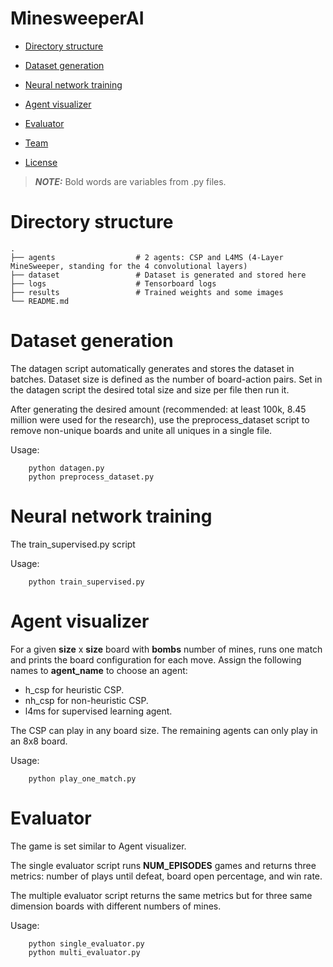 # MinesweeperAI

- [Directory structure](#directory_structure)
- [Dataset generation](#dataset_generation)
- [Neural network training](#neural_network_training)
- [Agent visualizer](#agent_visualizer)
- [Evaluator](#evaluator)

- [Team](#team)
- [License](#license)


> **_NOTE:_** Bold words are variables from .py files.

# Directory structure
    .
    ├── agents                  # 2 agents: CSP and L4MS (4-Layer MineSweeper, standing for the 4 convolutional layers)
    ├── dataset                 # Dataset is generated and stored here
    ├── logs                    # Tensorboard logs
    ├── results                 # Trained weights and some images
    └── README.md

# Dataset generation

The datagen script automatically generates and stores the dataset in batches. Dataset size is defined as the number of board-action pairs. Set in the datagen script the desired total size and size per file then run it.

After generating the desired amount (recommended: at least 100k, 8.45 million were used for the research), use the preprocess_dataset script to remove non-unique boards and unite all uniques in a single file.

Usage:

        python datagen.py
        python preprocess_dataset.py

# Neural network training

The train_supervised.py script 

Usage:

        python train_supervised.py

# Agent visualizer

For a given **size** x **size** board with **bombs** number of mines, runs one match and prints the board configuration for each move. Assign the following names to **agent_name** to choose an agent:

- h_csp for heuristic CSP.
- nh_csp for non-heuristic CSP.
- l4ms for supervised learning agent.

The CSP can play in any board size. The remaining agents can only play in an 8x8 board.

Usage:

        python play_one_match.py

# Evaluator

The game is set similar to Agent visualizer.

The single evaluator script runs **NUM_EPISODES** games and returns three metrics: number of plays until defeat, board open percentage, and win rate.

The multiple evaluator script returns the same metrics but for three same dimension boards with different numbers of mines.

Usage:

        python single_evaluator.py
        python multi_evaluator.py
